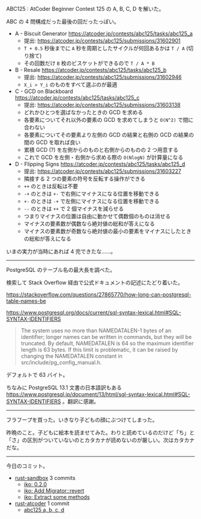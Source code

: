 ABC125 : AtCoder Beginner Contest 125 の A, B, C, D を解いた。

ABC の 4 問構成だった最後の回だったっぽい。

- A - Biscuit Generator
  <https://atcoder.jp/contests/abc125/tasks/abc125_a>
  - 提出: <https://atcoder.jp/contests/abc125/submissions/31602901>
  - `T + 0.5` 秒後までに `A` 秒を周期としたサイクルが何回あるかは `T / A` (切り捨て)
  - その回数だけ `B` 枚のビスケットができるので `T / A * B`
- B - Resale
  <https://atcoder.jp/contests/abc125/tasks/abc125_b>
  - 提出: <https://atcoder.jp/contests/abc125/submissions/31602946>
  - `X_i > Y_i` のものをすべて選ぶのが最適
- C - GCD on Blackboard
  <https://atcoder.jp/contests/abc125/tasks/abc125_c>
  - 提出: <https://atcoder.jp/contests/abc125/submissions/31603138>
  - どれかひとつを選ばなかったときの GCD を求める
  - 各要素についてそれ以外の要素の GCD を求めてしまうと `O(N^2)` で間に合わない
  - 各要素についてその要素より左側の GCD の結果と右側の GCD の結果の間の GCD を取れば良い
  - 累積 GCD (?) を左側からのものと右側からのものの 2 つ用意する
  - これで GCD を左側・右側から求める際の `O(NlogN)` が計算量になる
- D - Flipping Signs
  <https://atcoder.jp/contests/abc125/tasks/abc125_d>
  - 提出: <https://atcoder.jp/contests/abc125/submissions/31603227>
  - 隣接する 2 つの要素の符号を反転する操作ができる
  - `++` のときは反転は不要
  - `-+` のときは `+-` で右側にマイナスになる位置を移動できる
  - `+-` のときは `-+` で左側にマイナスになる位置を移動できる
  - `--` のときは `++` で 2 個マイナスを減らせる
  - つまりマイナスの位置は自由に動かせて偶数個のものは消せる
  - マイナスの要素数が偶数なら絶対値の総和が答えになる
  - マイナスの要素数が奇数なら絶対値の最小の要素をマイナスにしたときの総和が答えになる

いまの実力が当時にあれば 4 完できたな……。

---

PostgreSQL のテーブル名の最大長を調べた。

検索して Stack Overflow 経由で公式ドキュメントの記述にたどり着いた。

<https://stackoverflow.com/questions/27865770/how-long-can-postgresql-table-names-be>

<https://www.postgresql.org/docs/current/sql-syntax-lexical.html#SQL-SYNTAX-IDENTIFIERS>

> The system uses no more than NAMEDATALEN-1 bytes of an identifier; longer names can be written in commands, but they will be truncated. By default, NAMEDATALEN is 64 so the maximum identifier length is 63 bytes. If this limit is problematic, it can be raised by changing the NAMEDATALEN constant in src/include/pg_config_manual.h.

デフォルトで 63 バイト。

ちなみに PostgreSQL 13.1 文書の日本語訳もある <https://www.postgresql.jp/document/13/html/sql-syntax-lexical.html#SQL-SYNTAX-IDENTIFIERS> 。翻訳に感謝。

---

フラフープを買った。いきなり子どもの顔にぶつけてしまった。

昨晩のこと。子どもに絵本を読ませてみた。わりと読めているのだけど「ち」と「さ」の区別がついていないのとカタカナが読めないのが厳しい。次はカタカナだな。

---

今日のコミット。

- [rust-sandbox](https://github.com/bouzuya/rust-sandbox) 3 commits
  - [iko: 0.2.0](https://github.com/bouzuya/rust-sandbox/commit/50661387291d3299a94cd12f603e0b8d2c8d25e0)
  - [iko: Add Migrator::revert](https://github.com/bouzuya/rust-sandbox/commit/6d62da30083978978f59be8af278cd30e2ba72f0)
  - [iko: Extract some methods](https://github.com/bouzuya/rust-sandbox/commit/aab66709d0b71dc7a20755a42a6b5f597a9eca1f)
- [rust-atcoder](https://github.com/bouzuya/rust-atcoder) 1 commit
  - [abc125 a, b, c, d](https://github.com/bouzuya/rust-atcoder/commit/413101f1e1bda1a792e0d368225f085f9d452985)
